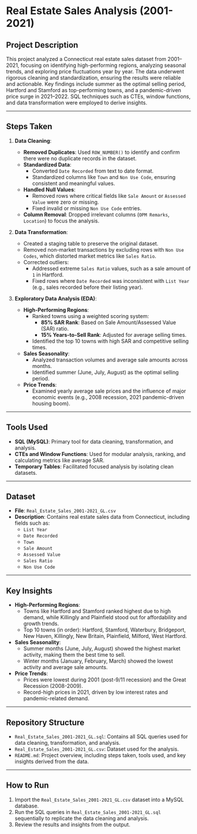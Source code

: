 # Real Estate Sales Analysis (2001-2021)

## Project Description
This project analyzed a Connecticut real estate sales dataset from 2001–2021, focusing on identifying high-performing regions, analyzing seasonal trends, and exploring price fluctuations year by year. The data underwent rigorous cleaning and standardization, ensuring the results were reliable and actionable. Key findings include summer as the optimal selling period, Hartford and Stamford as top-performing towns, and a pandemic-driven price surge in 2021–2022. SQL techniques such as CTEs, window functions, and data transformation were employed to derive insights.

---

## Steps Taken

1. **Data Cleaning**:
   - **Removed Duplicates**: Used `ROW_NUMBER()` to identify and confirm there were no duplicate records in the dataset.
   - **Standardized Data**:
     - Converted `Date Recorded` from text to date format.
     - Standardized columns like `Town` and `Non Use Code`, ensuring consistent and meaningful values.
   - **Handled Null Values**:
     - Removed rows where critical fields like `Sale Amount` or `Assessed Value` were zero or missing.
     - Fixed invalid or missing `Non Use Code` entries.
   - **Column Removal**: Dropped irrelevant columns (`OPM Remarks`, `Location`) to focus the analysis.

2. **Data Transformation**:
   - Created a staging table to preserve the original dataset.
   - Removed non-market transactions by excluding rows with `Non Use Codes`, which distorted market metrics like `Sales Ratio`.
   - Corrected outliers:
     - Addressed extreme `Sales Ratio` values, such as a sale amount of `1` in Hartford.
     - Fixed rows where `Date Recorded` was inconsistent with `List Year` (e.g., sales recorded before their listing year).

3. **Exploratory Data Analysis (EDA)**:
   - **High-Performing Regions**:
     - Ranked towns using a weighted scoring system:
       - **85% SAR Rank**: Based on Sale Amount/Assessed Value (SAR) ratio.
       - **15% Years-to-Sell Rank**: Adjusted for average selling times.
     - Identified the top 10 towns with high SAR and competitive selling times.
   - **Sales Seasonality**:
     - Analyzed transaction volumes and average sale amounts across months.
     - Identified summer (June, July, August) as the optimal selling period.
   - **Price Trends**:
     - Examined yearly average sale prices and the influence of major economic events (e.g., 2008 recession, 2021 pandemic-driven housing boom).

---

## Tools Used
- **SQL (MySQL)**: Primary tool for data cleaning, transformation, and analysis.
- **CTEs and Window Functions**: Used for modular analysis, ranking, and calculating metrics like average SAR.
- **Temporary Tables**: Facilitated focused analysis by isolating clean datasets.

---

## Dataset
- **File**: `Real_Estate_Sales_2001-2021_GL.csv`
- **Description**: Contains real estate sales data from Connecticut, including fields such as:
  - `List Year`
  - `Date Recorded`
  - `Town`
  - `Sale Amount`
  - `Assessed Value`
  - `Sales Ratio`
  - `Non Use Code`

---

## Key Insights
- **High-Performing Regions**:
  - Towns like Hartford and Stamford ranked highest due to high demand, while Killingly and Plainfield stood out for affordability and growth trends.
  - Top 10 towns (in order): Hartford, Stamford, Waterbury, Bridgeport, New Haven, Killingly, New Britain, Plainfield, Milford, West Hartford.
- **Sales Seasonality**:
  - Summer months (June, July, August) showed the highest market activity, making them the best time to sell.
  - Winter months (January, February, March) showed the lowest activity and average sale amounts.
- **Price Trends**:
  - Prices were lowest during 2001 (post-9/11 recession) and the Great Recession (2008-2009).
  - Record-high prices in 2021, driven by low interest rates and pandemic-related demand.

---

## Repository Structure
- `Real_Estate_Sales_2001-2021_GL.sql`: Contains all SQL queries used for data cleaning, transformation, and analysis.
- `Real_Estate_Sales_2001-2021_GL.csv`: Dataset used for the analysis.
- `README.md`: Project overview, including steps taken, tools used, and key insights derived from the data.

---

## How to Run
1. Import the `Real_Estate_Sales_2001-2021_GL.csv` dataset into a MySQL database.
2. Run the SQL queries in `Real_Estate_Sales_2001-2021_GL.sql` sequentially to replicate the data cleaning and analysis.
3. Review the results and insights from the output.
